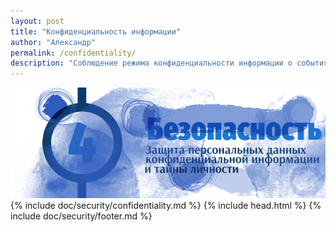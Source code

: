 ```yaml
---
layout: post
title: "Конфиденциальность информации"
author: "Александр"
permalink: /confidentiality/
description: "Соблюдение режима конфиденциальности информации о событиях, фактах и намерениях клиента, а так же условия исключения их из режима защиты"
---
```


<a href="/security/">![Конфиденциальность психотеапии](/_img/4-2.png)</a>
{% include doc/security/confidentiality.md %}
{% include head.html %}
{% include doc/security/footer.md %}

